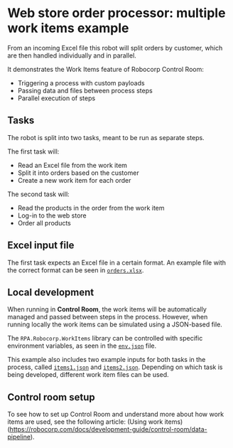 # Web store order processor: multiple work items example

From an incoming Excel file this robot will split orders by customer, which are then handled individually and in parallel.

It demonstrates the Work Items feature of Robocorp Control Room:

- Triggering a process with custom payloads
- Passing data and files between process steps
- Parallel execution of steps

## Tasks

The robot is split into two tasks, meant to be run as separate steps.

The first task will:

- Read an Excel file from the work item
- Split it into orders based on the customer
- Create a new work item for each order

The second task will:

- Read the products in the order from the work item
- Log-in to the web store
- Order all products

## Excel input file

The first task expects an Excel file in a certain format. An example file with the correct format can be seen in [`orders.xlsx`](./devdata/orders.xlsx).

## Local development

When running in **Control Room**, the work items will be automatically managed and passed between steps in the process. However, when running locally the work items can be simulated using a JSON-based file.

The ``RPA.Robocorp.WorkItems`` library can be controlled with specific environment variables, as seen in the [`env.json`](./devdata/env.json) file.

This example also includes two example inputs for both tasks in the process, called [`items1.json`](./devdata/items1.json) and [`items2.json`](./devdata/items2.json). Depending on which task is being developed, different work item files can be used.

## Control room setup

To see how to set up Control Room and understand more about how work items are used, see the following article: (Using work items)(https://robocorp.com/docs/development-guide/control-room/data-pipeline).
